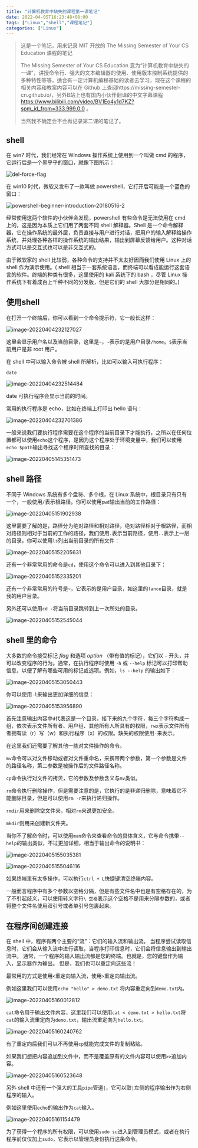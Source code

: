 ```yaml
---
title: "计算机教育中缺失的课程第一课笔记"
date: 2022-04-05T16:23:48+08:00
tags: ["Linux","shell","课程笔记"]
categories: ["Linux"]
---
```


> 这是一个笔记，用来记录 MIT 开放的 The Missing Semester of Your CS Education 课程的笔记
>
> The Missing Semester of Your CS Education 意为“计算机教育中缺失的一课”，讲授命令行、强大的文本编辑器的使用、使用版本控制系统提供的多种特性等等，适合有一定计算机编程基础的读者去学习，现在这个课程的相关内容和教案内容可以在 Github 上查阅https://missing-semester-cn.github.io/，另外B站上也有国内小伙伴翻译的中文字幕课程 https://www.bilibili.com/video/BV1Eo4y1d7KZ?spm_id_from=333.999.0.0 。
>
> 当然我不确定会不会再记录第二课的笔记了。

## shell

在 win7 时代，我们经常在 Windows 操作系统上使用到一个叫做 cmd 的程序，它运行后是一个黑乎乎的窗口，就像下图所示：

![del-force-flag](https://raw.githubusercontent.com/Yuan1368/imgs-repo/main/202204050016876.jpg)

在 win10 时代，微软又发布了一款叫做 powershell，它打开后可能是一个蓝色的窗口：

![powershell-beginner-introduction-20180516-2](https://raw.githubusercontent.com/Yuan1368/imgs-repo/main/202204050016975.png)

经常使用这两个软件的小伙伴会发现，powershell 有些命令是无法使用在 cmd 上的，这是因为本质上它们用了两套不同 shell 解释器。Shell 是一个命令解释器，它在操作系统的最外层，负责直接与用户进行对话，把用户的输入解释给操作系统，并处理各种各样的操作系统的输出结果，输出到屏幕反馈给用户。这种对话方式可以是交互式也可以是非交互式的。

由于微软家的 shell 比较弱，各种命令的支持并不太友好因而我们使用 Linux 上的 shell 作为演示使用。( shell 相当于一套系统语言，而终端可以看成能运行这套语言的软件。终端的种类有很多，这里使用的 kali 系统下的 bash ，尽管 Linux 操作系统下有着成百上千种不同的分发版，但是它们的 shell 大部分是相同的。)

## 使用shell

在打开一个终端后，你可以看到一个命令提示符，它一般长这样：

![image-20220404232127027](https://raw.githubusercontent.com/Yuan1368/imgs-repo/main/202204050016476.png)

这里会显示用户名以及当前目录，这里是`~`，`~`表示的是用户目录`/home`。`$`表示当前用户是非 root 用户。

在 shell 中可以输入命令被 shell 所解析，比如可以输入可执行程序：

```shell
date
```

![image-20220404232514484](https://raw.githubusercontent.com/Yuan1368/imgs-repo/main/202204050016753.png)

date 可执行程序会显示当前的时间。

常用的执行程序是 echo，比如在终端上打印出 hello 语句：

![image-20220404232701386](https://raw.githubusercontent.com/Yuan1368/imgs-repo/main/202204050016143.png)

一般来说我们要执行程序需要在这个程序的当前目录下才能执行，之所以在任何位置都可以使用`echo`这个程序，是因为这个程序处于环境变量中，我们可以使用`echo $path`输出寻找这个程序时所查找的目录：

![image-20220405145351473](https://raw.githubusercontent.com/Yuan1368/imgs-repo/main/202204051455537.png)

## shell 路径

不同于 Windows 系统有多个盘符、多个根，在 Linux 系统中，根目录只有只有一个，一般使用`/`表示根路径。你可以使用`pwd`输出当前的工作路径：

![image-20220405151902938](https://raw.githubusercontent.com/Yuan1368/imgs-repo/main/202204051519101.png)

这里需要了解的是，路径分为绝对路径和相对路径，绝对路径相对于根路径，而相对路径则相对于当前的工作的路径，我们使用`.`表示当前路径，使用`..`表示上一层的目录，你可以使用`ls`列出当前目录的所有文件：

![image-20220405152205631](https://raw.githubusercontent.com/Yuan1368/imgs-repo/main/202204051522753.png)

还有一个非常常用的命令是`cd`，使用这个命令可以进入到其他目录下：

![image-20220405152335201](https://raw.githubusercontent.com/Yuan1368/imgs-repo/main/202204051523309.png)

还有一个非常常用的符号是`~`，它表示的是用户目录，如这里的`lance`目录，就是我的用户目录。

另外还可以使用`cd -`将当前目录跳转到上一次所处的目录。

![image-20220405152545044](https://raw.githubusercontent.com/Yuan1368/imgs-repo/main/202204051525155.png)

## shell 里的命令

大多数的命令接受标记 *flag* 和选项 *option* （带有值的标记），它们以 `-` 开头，并可以改变程序的行为。通常，在执行程序时使用 `-h` 或 `--help` 标记可以打印帮助信息，以便了解有哪些可用的标记或选项。例如，`ls --help` 的输出如下：

![image-20220405153050443](https://raw.githubusercontent.com/Yuan1368/imgs-repo/main/202204051530566.png)

你可以使用`-l`来输出更加详细的信息：

![image-20220405153956890](https://raw.githubusercontent.com/Yuan1368/imgs-repo/main/202204051539016.png)

首先注意输出内容中`d`代表这是一个目录，接下来的九个字符，每三个字符构成一组，依次表示文件所有者、用户组、其他所有人所具有的权限，`rwx`表示文件所有者拥有读（r）写（w）和执行程序（x）的权限。缺失的权限使用`-`来表示。



在这里我们还需要了解其他一些对文件操作的命令。

`mv`命令可以对文件移动或者对文件重命名，来携带两个参数，第一个参数是文件的路径名称，第二参数是被操作后的文件路径名称。

`cp`命令执行对文件的拷贝，它的参数及参数含义与`mv`类似。

`rm`命令执行删除操作，但是需要注意的是，它执行的是非递归删除，意味着它不能删除目录，但是可以使用`rm -r`来执行递归操作。

`rmdir`用来删除空文件夹，相对`rm`来说更加安全。

`mkdir`则用来创建新文件夹。

当你不了解命令时，可以使用`man`命令来查看命令的具体含义，它与命令携带`--help`的输出类似，不过更加详细，相当于输出命令的说明书：

![image-20220405155035381](https://raw.githubusercontent.com/Yuan1368/imgs-repo/main/202204051550507.png)

![image-20220405155046116](https://raw.githubusercontent.com/Yuan1368/imgs-repo/main/202204051550830.png)

如果终端里有太多操作，可以执行`ctrl + L`快捷键清空终端内容。

一般而言程序中有多个参数以空格分隔，但是有些文件名中也是有空格存在的，为了不引起歧义，可以使用转义字符`\ 空格`表示这个空格不是用来分隔参数的，或者将整个文件名使用双引号或者单引号包裹起来。

## 在程序间创建连接

在 shell 中，程序有两个主要的“流”：它们的输入流和输出流。 当程序尝试读取信息时，它们会从输入流中进行读取，当程序打印信息时，它们会将信息输出到输出流中。 通常，一个程序的输入输出流都是您的终端。也就是，您的键盘作为输入，显示器作为输出。 但是，我们也可以重定向这些流！

最常用的方式是使用`<`重定向输入流，使用`>`重定向输出流。

例如这里我们可以使用`echo "hello" > demo.txt` 将内容重定向到`demo.txt`内。

![image-20220405160012812](https://raw.githubusercontent.com/Yuan1368/imgs-repo/main/202204051600923.png)

`cat`命令用于输出文件内容，这里我们可以使用`cat < demo.txt > hello.txt`将`cat`的输入流重定向为`demo.txt`，输出流重定向为`hello.txt`。

![image-20220405160240762](https://raw.githubusercontent.com/Yuan1368/imgs-repo/main/202204051602876.png)

有了重定向后我们可以不再使用`cp`就能完成文件的复制粘贴。

如果我们想把内容追加到文件中，而不是覆盖原有的文件内容可以使用`>>`追加内容。

![image-20220405160523648](https://raw.githubusercontent.com/Yuan1368/imgs-repo/main/202204051605746.png)

另外 shell 中还有一个强大的工具`pipe`管道`|`，它可以取`|`左侧的程序输出作为右侧程序的输入。

例如这里使用`echo`的输出作为`cat`输入。

![image-20220405161154479](https://raw.githubusercontent.com/Yuan1368/imgs-repo/main/202204051611574.png)

为了获得一个程序的所有权限，可以使用`sudo su`进入到管理员模式，或者在执行程序前仅仅加上`sudo`，它表示以管理员身份执行这条命令。